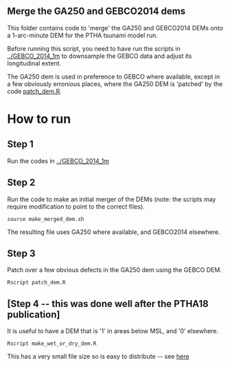 Merge the GA250 and GEBCO2014 dems
---------------------------------

This folder contains code to 'merge' the GA250 and GEBCO2014 DEMs 
onto a 1-arc-minute DEM for the PTHA tsunami model run.

Before running this script, you need to have run the scripts in 
[../GEBCO_2014_1m](../GEBCO_2014_1m) to downsample the GEBCO data and
adjust its longitudinal extent.

The GA250 dem is used in preference to GEBCO where available, except 
in a few obviously erronious places, where the GA250 DEM is 'patched'
by the code [patch_dem.R](patch_dem.R).


# How to run

## Step 1

Run the codes in [../GEBCO_2014_1m](../GEBCO_2014_1m)

## Step 2

Run the code to make an initial merger of the DEMs (note: the scripts may
require modification to point to the correct files).

    source make_merged_dem.sh

The resulting file uses GA250 where available, and GEBCO2014 elsewhere. 

## Step 3

Patch over a few obvious defects in the GA250 dem using the GEBCO DEM. 

    Rscript patch_dem.R

## [Step 4 -- this was done well after the PTHA18 publication]

It is useful to have a DEM that is '1' in areas below MSL, and '0' elsewhere.

    Rscript make_wet_or_dry_dem.R

This has a very small file size so is easy to distribute -- see [here](https://thredds.nci.org.au/thredds/fileServer/fj6/PTHA/AustPTHA_1/DATA/wet_or_dry_gebco_ga250_dem_patched.tif)

